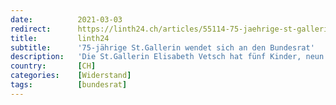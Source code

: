 ```yaml
---
date:          2021-03-03
redirect:      https://linth24.ch/articles/55114-75-jaehrige-st-gallerin-wendet-sich-an-den-bundesrat
title:         linth24
subtitle:      '75-jährige St.Gallerin wendet sich an den Bundesrat'
description:   'Die St.Gallerin Elisabeth Vetsch hat fünf Kinder, neun Gross- und fünf Urgrosskinder. Sie hat ihr Leben lang hart gearbeitet und bittet jetzt den Bundesrat inständig darum, mit diesem Corona-Wahnsinn aufzuhören.'
country:       [CH]
categories:    [Widerstand]
tags:          [bundesrat]
---
```

